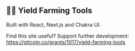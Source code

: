
## 👨‍🌾 Yield Farming Tools 

Built with React, Next.js and Chakra UI.

Find this site useful? 
Support further development: https://gitcoin.co/grants/1017/yield-farming-tools
